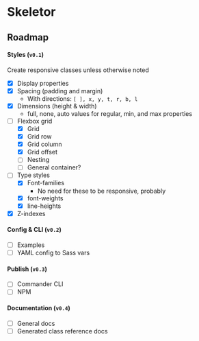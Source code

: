# Skeletor

## Roadmap

#### Styles (`v0.1`)

Create responsive classes unless otherwise noted

- [x] Display properties
- [x] Spacing (padding and margin)
  - With directions: `[ ], x, y, t, r, b, l`
- [x] Dimensions (height & width)
  - full, none, auto values for regular, min, and max properties
- [ ] Flexbox grid
  - [x] Grid
  - [x] Grid row
  - [x] Grid column
  - [x] Grid offset
  - [ ] Nesting
  - [ ] General container?
- [ ] Type styles
  - [x] Font-families
    - No need for these to be responsive, probably
  - [x] font-weights
  - [x] line-heights
- [x] Z-indexes

#### Config & CLI (`v0.2`)

- [ ] Examples
- [ ] YAML config to Sass vars

#### Publish (`v0.3`)

- [ ] Commander CLI
- [ ] NPM

#### Documentation (`v0.4`)

- [ ] General docs
- [ ] Generated class reference docs
